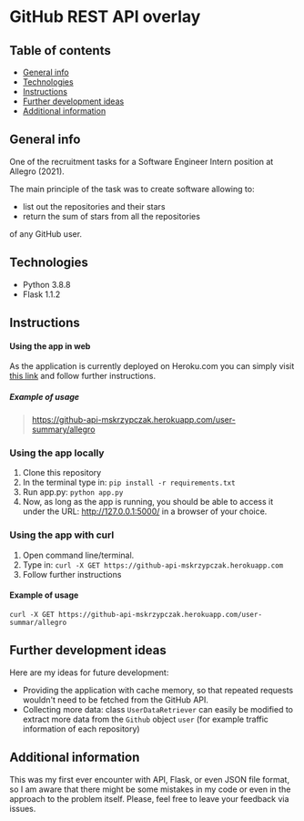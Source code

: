 # GitHub REST API overlay


## Table of contents
* [General info](#general-info)
* [Technologies](#technologies)
* [Instructions](#instructions)
* [Further development ideas](#further-development-ideas)
* [Additional information](#additional-information)


## General info
One of the recruitment tasks for a Software Engineer Intern position at Allegro (2021).

The main principle of the task was to create software allowing to:

- list out the repositories and their stars
- return the sum of stars from all the repositories

of any GitHub user.

## Technologies
- Python 3.8.8
- Flask 1.1.2

## Instructions
#### Using the app in web
As the application is currently deployed on Heroku.com you can simply visit [this link](https://github-api-mskrzypczak.herokuapp.com/) and follow further instructions.
##### Example of usage
> https://github-api-mskrzypczak.herokuapp.com/user-summary/allegro

### Using the app locally 
1. Clone this repository
2. In the terminal type in: `pip install -r requirements.txt`
3. Run app.py: `python app.py`
3. Now, as long as the app is running, you should be able to access it under the URL: http://127.0.0.1:5000/ in a browser of your choice.
### Using the app with curl
1. Open command line/terminal.
2. Type in: `curl -X GET https://github-api-mskrzypczak.herokuapp.com`
3. Follow further instructions
#### Example of usage
`curl -X GET https://github-api-mskrzypczak.herokuapp.com/user-summar/allegro`

## Further development ideas
Here are my ideas for future development:

- Providing the application with cache memory, so that repeated requests wouldn't need to be fetched from the GitHub API.
- Collecting more data: class `UserDataRetriever` can easily be modified to extract more data from the `Github` object `user` (for example traffic information of each repository)

## Additional information
This was my first ever encounter with API, Flask, or even JSON file format, so I am aware that there might be some mistakes in my code or even in the approach to the problem itself. Please, feel free to leave your feedback via issues.
